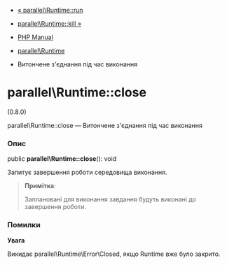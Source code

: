 - [« parallel\Runtime::run](parallel-runtime.run.md)
- [parallel\Runtime::kill »](parallel-runtime.kill.md)

- [PHP Manual](index.md)
- [parallel\Runtime](class.parallel-runtime.md)
- Витончене з'єднання під час виконання

# parallel\Runtime::close

(0.8.0)

parallel\Runtime::close — Витончене з'єднання під час виконання

### Опис

public **parallel\Runtime::close**(): void

Запитує завершення роботи середовища виконання.

> **Примітка**:
>
> Заплановані для виконання завдання будуть виконані до завершення
> роботи.

### Помилки

**Увага**

Викидає parallel\Runtime\Error\Closed, якщо Runtime вже було закрито.
